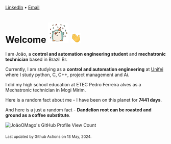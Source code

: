 [LinkedIn](https://www.linkedin.com/in/joão-pedro-gozzoli-b95641301/) &bull;
[Email](joaopedrogozzoli@gmail.com)

# Welcome <img src="happy.gif" height="64px" /> <img src="wave.gif" height="32px" />

I am João, a  **control and automation engineering student** and **mechatronic technician** based in Brazil Br.

Currently, I am studying as a **control and automation engineering** at [Unifei](https://unifei.edu.br) where I study python, C, C++, project management and Ai.

I did my high school education at ETEC Pedro Ferreira alves as a Mechatronic technician in Mogi Mirim.

Here is a random fact about me - I have been on this planet for **7441 days**.

And here is a just a random fact -  **Dandelion root can be roasted and ground as a coffee substitute**.

![JoãoOMago's GitHub Profile View Count](https://komarev.com/ghpvc/?username=JoaoOMago)

<sub>Last updated by Github Actions on 13 May, 2024.</sub>
